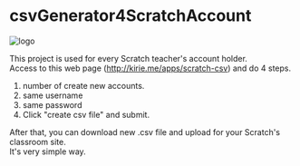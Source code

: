 # csvGenerator4ScratchAccount

![logo](https://github.com/mjk0513/csvGenerator4ScratchAccount/blob/master/images/logo.png)

This project is used for every Scratch teacher's account holder.  
Access to this web page (http://kirie.me/apps/scratch-csv) and do 4 steps.
1. number of create new accounts.
2. same username
3. same password
4. Click "create csv file" and submit.

After that, you can download new .csv file and upload for your Scratch's classroom site.  
It's very simple way.
